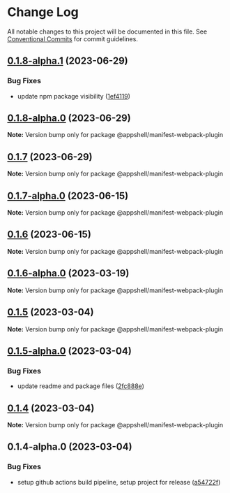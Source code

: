 # Change Log

All notable changes to this project will be documented in this file.
See [Conventional Commits](https://conventionalcommits.org) for commit guidelines.

## [0.1.8-alpha.1](https://github.com/navaris/appshell/compare/@appshell/manifest-webpack-plugin@0.1.8-alpha.0...@appshell/manifest-webpack-plugin@0.1.8-alpha.1) (2023-06-29)


### Bug Fixes

* update npm package visibility ([1ef4119](https://github.com/navaris/appshell/commit/1ef411903dd038dfc781e8ce0700811e5460c903))





## [0.1.8-alpha.0](https://github.com/navaris/appshell/compare/@appshell/manifest-webpack-plugin@0.1.7-alpha.0...@appshell/manifest-webpack-plugin@0.1.8-alpha.0) (2023-06-29)

**Note:** Version bump only for package @appshell/manifest-webpack-plugin





## [0.1.7](https://github.com/navaris/appshell/compare/@appshell/manifest-webpack-plugin@0.1.7-alpha.0...@appshell/manifest-webpack-plugin@0.1.7) (2023-06-29)

**Note:** Version bump only for package @appshell/manifest-webpack-plugin





## [0.1.7-alpha.0](https://github.com/navaris/appshell/compare/@appshell/manifest-webpack-plugin@0.1.6...@appshell/manifest-webpack-plugin@0.1.7-alpha.0) (2023-06-15)

**Note:** Version bump only for package @appshell/manifest-webpack-plugin





## [0.1.6](https://github.com/navaris/appshell/compare/@appshell/manifest-webpack-plugin@0.1.5...@appshell/manifest-webpack-plugin@0.1.6) (2023-06-15)

**Note:** Version bump only for package @appshell/manifest-webpack-plugin





## [0.1.6-alpha.0](https://github.com/navaris/appshell/compare/@appshell/manifest-webpack-plugin@0.1.5...@appshell/manifest-webpack-plugin@0.1.6-alpha.0) (2023-03-19)

**Note:** Version bump only for package @appshell/manifest-webpack-plugin





## [0.1.5](https://github.com/navaris/appshell/compare/@appshell/manifest-webpack-plugin@0.1.5-alpha.0...@appshell/manifest-webpack-plugin@0.1.5) (2023-03-04)

**Note:** Version bump only for package @appshell/manifest-webpack-plugin





## [0.1.5-alpha.0](https://github.com/navaris/appshell/compare/@appshell/manifest-webpack-plugin@0.1.4...@appshell/manifest-webpack-plugin@0.1.5-alpha.0) (2023-03-04)


### Bug Fixes

* update readme and package files ([2fc888e](https://github.com/navaris/appshell/commit/2fc888eee8bd3881e5ce2ad0c3bee186f5c7d024))





## [0.1.4](https://github.com/navaris/appshell/compare/@appshell/manifest-webpack-plugin@0.1.4-alpha.0...@appshell/manifest-webpack-plugin@0.1.4) (2023-03-04)

**Note:** Version bump only for package @appshell/manifest-webpack-plugin





## 0.1.4-alpha.0 (2023-03-04)


### Bug Fixes

* setup github actions build pipeline, setup project for release ([a54722f](https://github.com/navaris/appshell/commit/a54722f3df28098593ec1bce3cc2def377ff531a))

